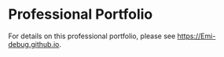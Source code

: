# Professional Portfolio

For details on this professional portfolio, please see https://Emi-debug.github.io.
